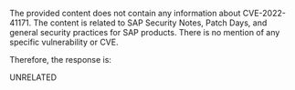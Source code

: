 The provided content does not contain any information about CVE-2022-41171. The content is related to SAP Security Notes, Patch Days, and general security practices for SAP products. There is no mention of any specific vulnerability or CVE.

Therefore, the response is:

UNRELATED
